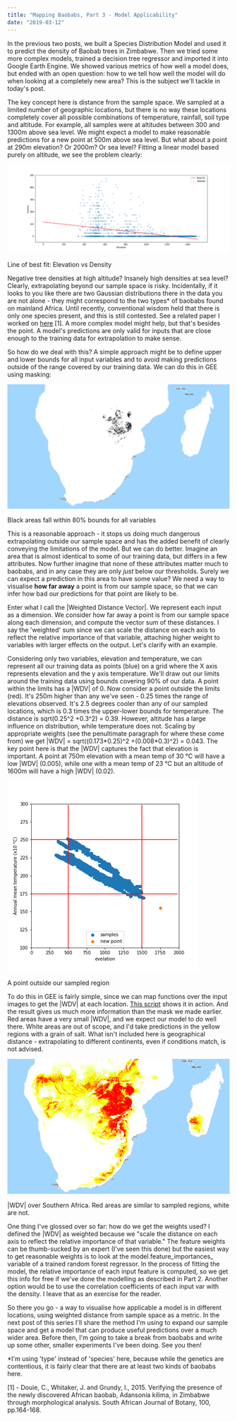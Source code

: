 ```yaml
---
title: "Mapping Baobabs, Part 3 - Model Applicability"
date: "2019-03-12"
---
```


In the previous two posts, we built a Species Distribution Model and used it to predict the density of Baobab trees in Zimbabwe. Then we tried some more complex models, trained a decision tree regressor and imported it into Google Earth Engine. We showed various metrics of how well a model does, but ended with an open question: how to we tell how well the model will do when looking at a completely new area? This is the subject we'll tackle in today's post.

The key concept here is distance from the sample space. We sampled at a limited number of geographic locations, but there is no way these locations completely cover all possible combinations of temperature, rainfall, soil type and altitude. For example, all samples were at altitudes between 300 and 1300m above sea level. We might expect a model to make reasonable predictions for a new point at 500m above sea level. But what about a point at 290m elevation? Or 2000m? Or sea level? Fitting a linear model based purely on altitude, we see the problem clearly:

![](images/wordpress_export/2019/03/alt_vs_density.png)

Line of best fit: Elevation vs Density

Negative tree densities at high altitude? Insanely high densities at sea level? Clearly, extrapolating beyond our sample space is risky. Incidentally, if it looks to you like there are two Gaussian distributions there in the data you are not alone - they might correspond to the two types\* of baobabs found on mainland Africa. Until recently, conventional wisdom held that there is only one species present, and this is still contested. See a related paper I worked on [here](https://www.sciencedirect.com/science/article/pii/S0254629915003129) \[1\]. A more complex model might help, but that's besides the point. A model's predictions are only valid for inputs that are close enough to the training data for extrapolation to make sense.

So how do we deal with this? A simple approach might be to define upper and lower bounds for all input variables and to avoid making predictions outside of the range covered by our training data. We can do this in GEE using masking:

![](images/wordpress_export/2019/03/screenshot-from-2019-03-12-16-45-34.png)

Black areas fall within 80% bounds for all variables

This is a reasonable approach - it stops us doing much dangerous extrapolating outside our sample space and has the added benefit of clearly conveying the limitations of the model. But we can do better. Imagine an area that is almost identical to some of our training data, but differs in a few attributes. Now further imagine that none of these attributes matter much to baobabs, and in any case they are only _just_ below our thresholds. Surely we can expect a prediction in this area to have some value? We need a way to visualise **how far away** a point is from our sample space, so that we can infer how bad our predictions for that point are likely to be.

Enter what I call the |Weighted Distance Vector|. We represent each input as a dimension. We consider how far away a point is from our sample space along each dimension, and compute the vector sum of these distances. I say the 'weighted' sum since we can scale the distance on each axis to reflect the relative importance of that variable, attaching higher weight to variables with larger effects on the output. Let's clarify with an example.

Considering only two variables, elevation and temperature, we can represent all our training data as points (blue) on a grid where the X axis represents elevation and the y axis temperature. We'll draw out our limits around the training data using bounds covering 90% of our data. A point within the limits has a |WDV| of 0. Now consider a point outside the limits (red). It's 250m higher than any we've seen - 0.25 times the range of elevations observed. It's 2.5 degrees cooler than any of our sampled locations, which is 0.3 times the upper-lower bounds for temperature. The distance is sqrt(0.25^2 +0.3^2) = 0.39. However, altitude has a large influence on distribution, while temperature does not. Scaling by appropriate weights (see the penultimate paragraph for where these come from) we get |WDV| = sqrt((0.173\*0.25)^2 +(0.008\*0.3)^2) = 0.043. The key point here is that the |WDV| captures the fact that elevation is important. A point at 750m elevation with a mean temp of 30 °C will have a low |WDV| (0.005), while one with a mean temp of 23 °C but an altitude of 1600m will have a high |WDV| (0.02).

![](images/wordpress_export/2019/03/wdv.png)

A point outside our sampled region

To do this in GEE is fairly simple, since we can map functions over the input images to get the |WDV| at each location. [This script](https://code.earthengine.google.com/c5cabd5c33829e8420694874ba3e35b2) shows it in action. And the result gives us much more information than the mask we made earlier. Red areas have a very small |WDV|, and we expect our model to do well there. White areas are out of scope, and I'd take predictions in the yellow regions with a grain of salt. What isn't included here is geographical distance - extrapolating to different continents, even if conditions match, is not advised.

![](images/wordpress_export/2019/03/screenshot-from-2019-03-12-16-47-26.png)

|WDV| over Southern Africa. Red areas are similar to sampled regions, white are not.

One thing I've glossed over so far: how do we get the weights used? I defined the |WDV| as weighted because we "scale the distance on each axis to reflect the relative importance of that variable." The feature weights can be thumb-sucked by an expert (I've seen this done) but the easiest way to get reasonable weights is to look at the model.feature\_importances\_ variable of a trained random forest regressor. In the process of fitting the model, the relative importance of each input feature is computed, so we get this info for free if we've done the modelling as described in Part 2. Another option would be to use the correlation coefficients of each input var with the density. I leave that as an exercise for the reader.

So there you go - a way to visualise how applicable a model is in different locations, using weighted distance from sample space as a metric. In the next post of this series I'll share the method I'm using to expand our sample space and get a model that can produce useful predictions over a much wider area. Before then, I'm going to take a break from baobabs and write up some other, smaller experiments I've been doing. See you then!

\*I'm using 'type' instead of 'species' here, because while the genetics are contentious, it is fairly clear that there are at least two kinds of baobabs here.

\[1\] - Douie, C., Whitaker, J. and Grundy, I., 2015. Verifying the presence of the newly discovered African baobab, Adansonia kilima, in Zimbabwe through morphological analysis. South African Journal of Botany, 100, pp.164-168.
